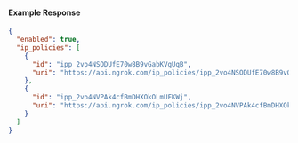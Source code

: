 <!-- Code generated for API Clients. DO NOT EDIT. -->
#### Example Response
```json
{
  "enabled": true,
  "ip_policies": [
    {
      "id": "ipp_2vo4NSODUfE70w8B9vGabKVgUqB",
      "uri": "https://api.ngrok.com/ip_policies/ipp_2vo4NSODUfE70w8B9vGabKVgUqB"
    },
    {
      "id": "ipp_2vo4NVPAk4cfBmDHXOkOLmUFKWj",
      "uri": "https://api.ngrok.com/ip_policies/ipp_2vo4NVPAk4cfBmDHXOkOLmUFKWj"
    }
  ]
}
